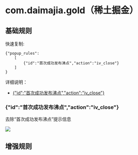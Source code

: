 # com.daimajia.gold（稀土掘金）

## 基础规则

快速复制:
```
{"popup_rules":
    [
        {"id":"首次成功发布沸点","action":"iv_close"}
    ]
}
```
详细说明：
- [{"id":"首次成功发布沸点","action":"iv_close"}](#id首次成功发布沸点actioniv_close)

### {"id":"首次成功发布沸点","action":"iv_close"}
去除“首次成功发布沸点”提示信息

![](./assets/iv_close.jpg)

## 增强规则
